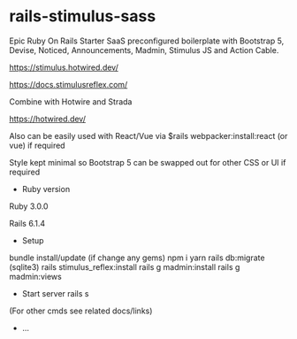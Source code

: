 # rails-stimulus-sass

Epic Ruby On Rails Starter SaaS preconfigured boilerplate with Bootstrap 5, Devise, Noticed, Announcements, Madmin, Stimulus JS and Action Cable.

https://stimulus.hotwired.dev/

https://docs.stimulusreflex.com/

Combine with Hotwire and Strada

https://hotwired.dev/

Also can be easily used with React/Vue via $rails webpacker:install:react (or vue) if required

Style kept minimal so Bootstrap 5 can be swapped out for other CSS or UI if required

* Ruby version

Ruby 3.0.0

Rails 6.1.4

* Setup

 bundle install/update (if change any gems)
 npm i
 yarn
 rails db:migrate  (sqlite3)
 rails stimulus_reflex:install
 rails g madmin:install
 rails g madmin:views

* Start server
 rails s

(For other cmds see  related docs/links)



* ...
